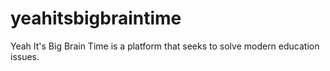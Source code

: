 # yeahitsbigbraintime
 Yeah It's Big Brain Time is a platform that seeks to solve modern education issues.
 